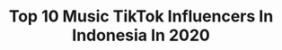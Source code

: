 ---
title: Top 10 Music TikTok Influencers In Indonesia In 2020
description: >-
  Find top music TikTok influencers in Indonesia in 2020. Most popular hashtags: #music #food #mugshot #foryourpage.
platform: TikTok
profiles:
  - username: "jmchangg"
    fullname: >-
      JM Chang
    location: "Indonesia"
    followers: 773136
    engagement: 1365
    commentsToLikes: 0.012726
    id: ck83z9ee9yvil0j78aws0m204
    verified: false
    hashtags: "#tebakkata, #berbagiilmu, #samasamabelajar"
  - username: "isnainichoki"
    fullname: >-
      isnainichoki
    location: "Indonesia"
    followers: 44749
    engagement: 508
    commentsToLikes: 0.008958
    id: ck9ezd49czrvc0j78u9gm9687
    verified: false
    hashtags: "#sambutramadhan, #pakeperasaan, #lathi, #tiktokaknettv"
  - username: "spencer_x4"
    fullname: >-
      P҉ a҉ p҉ i҉  ҉
    location: "Indonesia"
    followers: 142280
    engagement: 820
    commentsToLikes: 0.010362
    id: ckamybat2gp3q0i78bwkuocow
    verified: false
    hashtags: "#team, #slowmo, #love, #memoriliburan"
  - username: "s_t2.wahyuzld"
    fullname: >-
      Wahyu Rianto ZLD
    location: "Indonesia"
    followers: 24255
    engagement: 1341
    commentsToLikes: 0.205434
    id: ck9ev1a69gcks0j78rn2yg23x
    verified: false
    hashtags: "#music, #remix, #pemotretan, #mager"
  - username: "pinkpinkstella"
    fullname: >-
      Stella
    location: "Indonesia"
    followers: 52590
    engagement: 822
    commentsToLikes: 0.047702
    id: ck9k7hxp04z0r0j78tezdkyw7
    verified: false
    hashtags: "#instagram, #partofyourworld, #pinkpajamas, #superhero"
  - username: "diane.tass"
    fullname: >-
      D <3
    location: "Indonesia"
    followers: 8244
    engagement: 702
    commentsToLikes: 0.054175
    id: cka65lg99dmcj0i789z1q9cm1
    verified: false
    hashtags: "#momsoftiktok, #hoopsathome, #makeup, #90dayfiance"
  - username: "positivlytunes"
    fullname: >-
      Tooneytunes 
    location: "Indonesia"
    followers: 7305
    engagement: 273
    commentsToLikes: 0.063936
    id: ck81quvick2130j78sg350vg3
    verified: false
    hashtags: "#futuretech, #sharpie, #adventure, #strawberies"
  - username: "nelaaraihan"
    fullname: >-
      nela🍓
    location: "Indonesia"
    followers: 24147
    engagement: 661
    commentsToLikes: 0.020127
    id: ck9v3521hoh3o0j78nw98seyp
    verified: false
    hashtags: "#misell, #filterngakak, #breakdulu, #buttercup"
  - username: "ahachuu"
    fullname: >-
      ʜᴀᴄʜᴜ
    location: "Indonesia"
    followers: 21545
    engagement: 477
    commentsToLikes: 0.018773
    id: ck83zq9nt22020j78li038aqn
    verified: false
    hashtags: "#throwback, #prank, #musictaste, #sedih"
  - username: "furryvid"
    fullname: >-
      furryvid
    location: "Indonesia"
    followers: 12525
    engagement: 396
    commentsToLikes: 0.003068
    id: ck83x2u8snskf0j783qqnks7m
    verified: false
    hashtags: "#igdaily, #igers, #smile, #instasize"
---